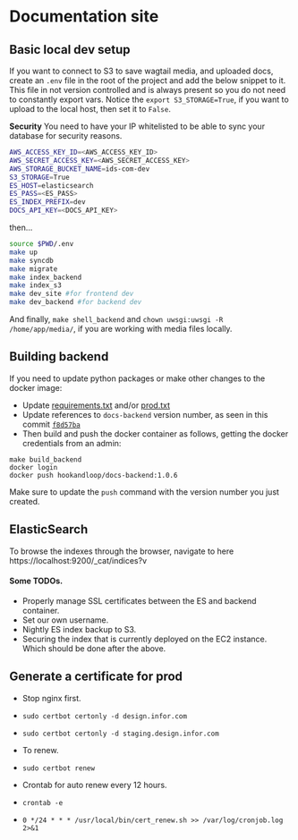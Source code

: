 # Documentation site

## Basic local dev setup

If you want to connect to S3 to save wagtail media, and uploaded docs, create an `.env` file in the 
root of the project and add the below snippet to it.  This file in not version controlled and is always
present so you do not need to constantly export vars.
Notice the `export S3_STORAGE=True`, if you want to upload to the local host, then set it to `False`.

**Security** You need to have your IP whitelisted to be able to sync your database for security reasons.

```bash
AWS_ACCESS_KEY_ID=<AWS_ACCESS_KEY_ID>
AWS_SECRET_ACCESS_KEY=<AWS_SECRET_ACCESS_KEY>
AWS_STORAGE_BUCKET_NAME=ids-com-dev
S3_STORAGE=True
ES_HOST=elasticsearch
ES_PASS=<ES_PASS>
ES_INDEX_PREFIX=dev
DOCS_API_KEY=<DOCS_API_KEY>
```

then...

```bash
source $PWD/.env
make up
make syncdb
make migrate
make index_backend
make index_s3
make dev_site #for frontend dev
make dev_backend #for backend dev
```

And finally, `make shell_backend` and `chown uwsgi:uwsgi -R /home/app/media/`, if you are working with media files locally.

## Building backend

If you need to update python packages or make other changes to the docker image:

* Update [requirements.txt](https://github.com/infor-design/website/blob/master/src/app/requirements.txt) and/or [prod.txt](https://github.com/infor-design/website/blob/master/docker/docs-backend/requirements/prod.txt)
* Update references to `docs-backend` version number, as seen in this commit [`f8d57ba`](https://github.com/infor-design/website/commit/f8d57ba91a94607d835c84a712c31dcdd80b6a06)
* Then build and push the docker container as follows, getting the docker credentials from an admin:

```
make build_backend
docker login
docker push hookandloop/docs-backend:1.0.6
```
Make sure to update the `push` command with the version number you just created.

## ElasticSearch

To browse the indexes through the browser, navigate to here https://localhost:9200/_cat/indices?v

#### Some TODOs.

- Properly manage SSL certificates between the ES and backend container.
- Set our own username.
- Nightly ES index backup to S3.
- Securing the index that is currently deployed on the EC2 instance.  Which should be done after the above.

## Generate a certificate for prod

- Stop nginx first.
- `sudo certbot certonly -d design.infor.com`
- `sudo certbot certonly -d staging.design.infor.com`

- To renew.
- `sudo certbot renew`

- Crontab for auto renew every 12 hours.
- `crontab -e`
- `0 */24 * * * /usr/local/bin/cert_renew.sh >> /var/log/cronjob.log 2>&1`
